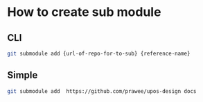 # How to create sub module

## CLI
```bash
git submodule add {url-of-repo-for-to-sub} {reference-name}
```

## Simple
```bash
git submodule add  https://github.com/prawee/upos-design docs
```